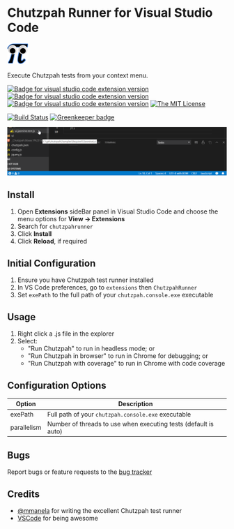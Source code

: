# Chutzpah Runner for Visual Studio Code

![Chutzpah Runner Icon](./resources/logo-sm.png 'ChutzpahRunner')

Execute Chutzpah tests from your context menu.

[![Badge for visual studio code extension version](https://vsmarketplacebadge.apphb.com/version/dfrencham.chutzpahrunner.svg?color=blue)](https://marketplace.visualstudio.com/items?itemName=dfrencham.chutzpahrunner)
[![Badge for visual studio code extension version](https://vsmarketplacebadge.apphb.com/installs/dfrencham.chutzpahrunner.svg?color=blue)](https://marketplace.visualstudio.com/items?itemName=dfrencham.chutzpahrunner)
[![Badge for visual studio code extension version](https://vsmarketplacebadge.apphb.com/rating/dfrencham.chutzpahrunner.svg?color=blue)](https://marketplace.visualstudio.com/items?itemName=dfrencham.chutzpahrunner)
[![The MIT License](https://img.shields.io/badge/license-MIT-orange.svg?color=blue&style=flat-square)](http://opensource.org/licenses/MIT)

[![Build Status](https://dev.azure.com/dannypf/vscode-chutzpahrunner/_apis/build/status/dfrencham.vscode-chutzpahrunner?branchName=master)](https://dev.azure.com/dannypf/vscode-chutzpahrunner/_build/latest?definitionId=1&branchName=master) [![Greenkeeper badge](https://badges.greenkeeper.io/dfrencham/vscode-chutzpahrunner.svg)](https://greenkeeper.io/)

![Chutzpah Runner Demo](./resources/demo.gif 'Demo')

## Install

1. Open **Extensions** sideBar panel in Visual Studio Code and choose the menu options for **View → Extensions**
1. Search for `chutzpahrunner`
1. Click **Install**
1. Click **Reload**, if required

## Initial Configuration 

1. Ensure you have Chutzpah test runner installed
1. In VS Code preferences, go to `extensions` then `ChutzpahRunner`
1. Set `exePath` to the full path of your `chutzpah.console.exe` executable

## Usage 

1. Right click a .js file in the explorer
1. Select: 
   - "Run Chutzpah" to run in headless mode; or
   - "Run Chutzpah in browser" to run in Chrome for debugging; or
   - "Run Chutzpah with coverage" to run in Chrome with code coverage

## Configuration Options

| Option | Description |
| --- | --- |
| exePath | Full path of your `chutzpah.console.exe` executable |
| parallelism | Number of threads to use when executing tests (default is auto) |

## Bugs 

Report bugs or feature requests to the [bug tracker](https://github.com/dfrencham/vscode-chutzpahrunner/issues)

## Credits

- [@mmanela](http://twitter.com/mmanela) for writing the excellent Chutzpah test runner
- [VSCode](https://code.visualstudio.com/) for being awesome